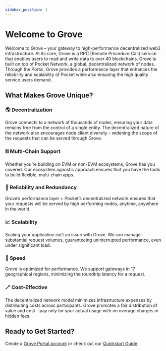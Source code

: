 ```yaml
---
sidebar_position: 1
---
```


# Welcome to Grove

Welcome to Grove – your gateway to high-performance decentralized web3 infrastructure. At its core, Grove is a RPC (Remote Procedure Call) service that enables users to read and write data to over 40 blockchains. Grove is built on top of Pocket Network, a global, decentralized network of nodes. Through the Portal, Grove provides a performance layer that enhances the reliability and scalability of Pocket while also ensuring the high quality service users demand.

## What Makes Grove Unique?

### 🌎 **Decentralization**

Grove connects to a network of thousands of nodes, ensuring your data remains free from the control of a single entity. The decentralized nature of the network also encourages node client diversity - widening the scope of the requests that can be served through Grove.

### ⛓ **Multi-Chain Support**

Whether you’re building on EVM or non-EVM ecosystems, Grove has you covered. Our ecosystem agnostic approach ensures that you have the tools to build flexible, multi-chain apps.

### 🎯 **Reliability and Redundancy**

Grove’s performance layer + Pocket’s decentralized network ensures that your requests will be served by high performing nodes, anytime, anywhere in the world.

### 📈 **Scalability**

Scaling your application isn’t an issue with Grove. We can manage substantial request volumes, guaranteeing uninterrupted performance, even under significant load.

### 🚀 **Speed**

Grove is optimized for performance. We support gateways in 17 geographical regions, minimizing the roundtrip latency for a request.

### 🪄 **Cost-Effective**

The decentralized network model minimizes infrastructure expenses by distributing costs across participants. Grove promotes a fair distribution of value and cost - pay only for your actual usage with no overage charges or hidden fees.

## Ready to Get Started?

Create a [Grove Portal account](https://portal.grove.city) or check out our [Quickstart Guide](/guides/getting-started/quickstart).
